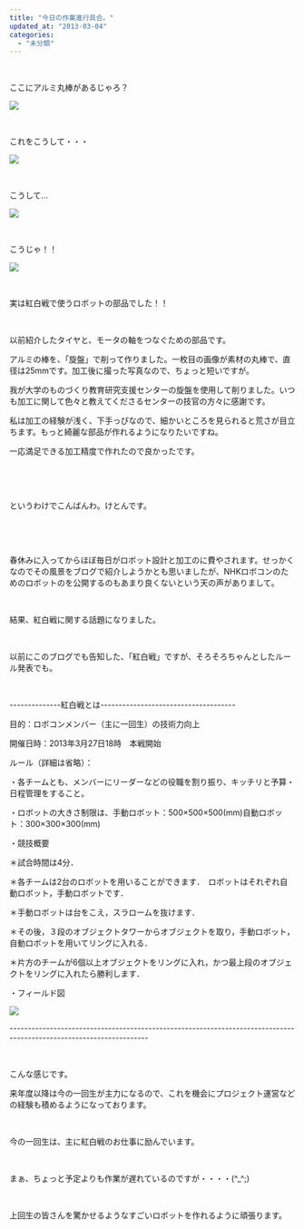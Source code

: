 ```yaml
---
title: "今日の作業進行具合。"
updated_at: "2013-03-04"
categories: 
  - "未分類"
---
```


 

ここにアルミ丸棒があるじゃろ？

[![](images/DCIM0206-300x168.jpg)](http://technouskit.net/blog/?attachment_id=439)

 

これをこうして・・・

[![](images/DCIM0207-300x168.jpg)](http://technouskit.net/blog/?attachment_id=440)

 

こうして...

[![](images/DCIM02081-300x168.jpg)](http://technouskit.net/blog/?attachment_id=443)

 

こうじゃ！！

[![](images/DCIM02091-300x168.jpg)](http://technouskit.net/blog/?attachment_id=444)

 

実は紅白戦で使うロボットの部品でした！！

 

以前紹介したタイヤと、モータの軸をつなぐための部品です。

アルミの棒を、「旋盤」で削って作りました。一枚目の画像が素材の丸棒で、直径は25mmです。加工後に撮った写真なので、ちょっと短いですが。

我が大学のものづくり教育研究支援センターの旋盤を使用して削りました。いつも加工に関して色々と教えてくださるセンターの技官の方々に感謝です。

私は加工の経験が浅く、下手っぴなので、細かいところを見られると荒さが目立ちます。もっと綺麗な部品が作れるようになりたいですね。

一応満足できる加工精度で作れたので良かったです。

 

 

というわけでこんばんわ。けとんです。

 

 

春休みに入ってからほぼ毎日がロボット設計と加工のに費やされます。せっかくなのでその風景をブログで紹介しようかとも思いましたが、NHKロボコンのためのロボットのを公開するのもあまり良くないという天の声がありまして。

 

結果、紅白戦に関する話題になりました。

 

以前にこのブログでも告知した、「紅白戦」ですが、そろそろちゃんとしたルール発表でも。

 

\--------------紅白戦とは-------------------------------------

目的：ロボコンメンバー（主に一回生）の技術力向上

開催日時：2013年3月27日18時　本戦開始

ルール（詳細は省略）：

・各チームとも、メンバーにリーダーなどの役職を割り振り、キッチリと予算・日程管理をすること。

・ロボットの大きさ制限は、手動ロボット：500×500×500(mm)自動ロボット：300×300×300(mm)

・競技概要

＊試合時間は4分．

＊各チームは2台のロボットを用いることができます．　ロボットはそれぞれ自動ロボット，手動ロボットです．

＊手動ロボットは台をこえ，スラロームを抜けます．

＊その後，３段のオブジェクトタワーからオブジェクトを取り，手動ロボット，自動ロボットを用いてリングに入れる．

＊片方のチームが6個以上オブジェクトをリングに入れ，かつ最上段のオブジェクトをリングに入れたら勝利します．

・フィールド図

[![](images/6d4a7c432774c32373160361d86ee981-300x113.jpg)](http://technouskit.net/blog/?attachment_id=455)

\--------------------------------------------------------------------------------------------------------------------

 

こんな感じです。

来年度以降は今の一回生が主力になるので、これを機会にプロジェクト運営などの経験も積めるようになっております。

 

今の一回生は、主に紅白戦のお仕事に励んでいます。

 

まぁ、ちょっと予定よりも作業が遅れているのですが・・・・(^\_^;)

 

上回生の皆さんを驚かせるようなすごいロボットを作れるように頑張ります。
